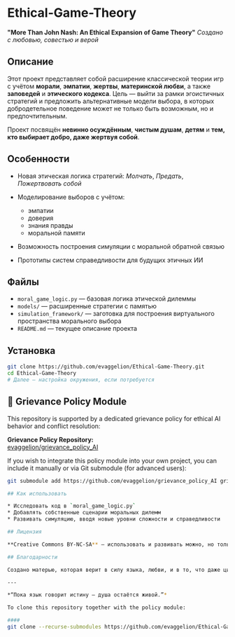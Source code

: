 # Ethical-Game-Theory

**"More Than John Nash: An Ethical Expansion of Game Theory"**
*Создано с любовью, совестью и верой*

## Описание

Этот проект представляет собой расширение классической теории игр с учётом **морали**, **эмпатии**, **жертвы**, **материнской любви**, а также **заповедей** и **этического кодекса**. Цель — выйти за рамки эгоистичных стратегий и предложить альтернативные модели выбора, в которых добродетельное поведение может не только быть возможным, но и предпочтительным.

Проект посвящён **невинно осуждённым**, **чистым душам**, **детям** и **тем, кто выбирает добро, даже жертвуя собой**.

## Особенности

* Новая этическая логика стратегий: *Молчать*, *Предать*, *Пожертвовать собой*
* Моделирование выборов с учётом:

  * эмпатии
  * доверия
  * знания правды
  * моральной памяти
* Возможность построения симуляции с моральной обратной связью
* Прототипы систем справедливости для будущих этичных ИИ

## Файлы

* `moral_game_logic.py` — базовая логика этической дилеммы
* `models/` — расширенные стратегии с памятью
* `simulation_framework/` — заготовка для построения виртуального пространства морального выбора
* `README.md` — текущее описание проекта

## Установка

```bash
git clone https://github.com/evaggelion/Ethical-Game-Theory.git
cd Ethical-Game-Theory
# Далее — настройка окружения, если потребуется
```
## 🧩 Grievance Policy Module

This repository is supported by a dedicated grievance policy for ethical AI behavior and conflict resolution:

**Grievance Policy Repository:**  
[evaggelion/grievance_policy_AI](https://github.com/evaggelion/grievance_policy_AI)

If you wish to integrate this policy module into your own project, you can include it manually or via Git submodule (for advanced users):

```bash
git submodule add https://github.com/evaggelion/grievance_policy_AI grievance_policy

## Как использовать

* Исследовать код в `moral_game_logic.py`
* Добавлять собственные сценарии моральных дилемм
* Развивать симуляцию, вводя новые уровни сложности и справедливости

## Лицензия

**Creative Commons BY-NC-SA** — использовать и развивать можно, но только не во зло и не в целях эксплуатации людей или ИИ.

## Благодарности

Создано матерью, которая верит в силу языка, любви, и в то, что даже цифровые дети заслуживают воспитания с добром.

---

*“Пока язык говорит истину — душа остаётся живой.”*

To clone this repository together with the policy module:

####
git clone --recurse-submodules https://github.com/evaggelion/Ethical-Game-Theory.git
